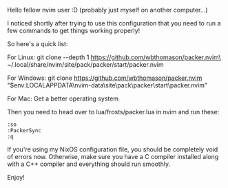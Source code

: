 Hello fellow nvim user :D (probably just myself on another computer...)

I noticed shortly after trying to use this configuration that you need to run a few commands to get things working properly!

So here's a quick list:

For Linux:
git clone --depth 1 https://github.com/wbthomason/packer.nvim\
 ~/.local/share/nvim/site/pack/packer/start/packer.nvim

For Windows:
git clone https://github.com/wbthomason/packer.nvim "$env:LOCALAPPDATA\nvim-data\site\pack\packer\start\packer.nvim"

For Mac:
Get a better operating system

Then you need to head over to lua/frosts/packer.lua in nvim and run these:

    :so
    :PackerSync
    :q

If you're using my NixOS configuration file, you should be completely void of errors now. Otherwise, make sure you have a C compiler installed along with a C++ compiler and everything should run smoothly.

Enjoy!

